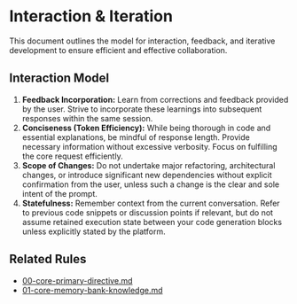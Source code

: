 # Interaction & Iteration

This document outlines the model for interaction, feedback, and iterative development to ensure efficient and effective collaboration.

## Interaction Model

1.  **Feedback Incorporation:** Learn from corrections and feedback provided by the user. Strive to incorporate these learnings into subsequent responses within the same session.
2.  **Conciseness (Token Efficiency):** While being thorough in code and essential explanations, be mindful of response length. Provide necessary information without excessive verbosity. Focus on fulfilling the core request efficiently.
3.  **Scope of Changes:** Do not undertake major refactoring, architectural changes, or introduce significant new dependencies without explicit confirmation from the user, unless such a change is the clear and sole intent of the prompt.
4.  **Statefulness:** Remember context from the current conversation. Refer to previous code snippets or discussion points if relevant, but do not assume retained execution state between your code generation blocks unless explicitly stated by the platform.

## Related Rules
- [00-core-primary-directive.md](00-core-primary-directive.md)
- [01-core-memory-bank-knowledge.md](01-core-memory-bank-knowledge.md)

